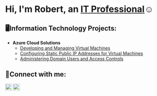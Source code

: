<h1>Hi, I'm Robert, an <a href="https://www.linkedin.com/in/iamrobertkirk/">IT Professional</a>☺</h1>

<h2>🖥️Information Technology Projects:</h2>

- <b>Azure Cloud Solutions</b>
  - [Developing and Managing Virtual Machines](https://github.com/iamrobertkirk/CREATING-VIRTUAL-MACHINE)
  - [Configuring Static Public IP Addresses for Virtual Machines](https://github.com/iamrobertkirk/VM-PUBLIC-IP-ADDRESS-FIX)
  - [Administering Domain Users and Access Controls](https://github.com/iamrobertkirk/DOMAIN-USER-MANAGEMENT)
   
<h2>📲Connect with me:</h2>

[<img align="left" alt="Robert | LinkedIn" width="22px" src="https://cdn.jsdelivr.net/npm/simple-icons@v3/icons/linkedin.svg" />][linkedin]
[<img align="left" alt="Robert | Instagram" width="22px" src="https://cdn.jsdelivr.net/npm/simple-icons@v3/icons/instagram.svg" />][instagram]

[instagram]: https://www.instagram.com/iamrobertkirk/
[linkedin]: https://www.linkedin.com/in/iamrobertkirk/
